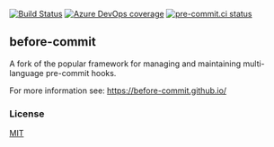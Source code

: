 [![Build Status](https://dev.azure.com/asottile/asottile/_apis/build/status/pre-commit.pre-commit?branchName=main)](https://dev.azure.com/asottile/asottile/_build/latest?definitionId=21&branchName=main)
[![Azure DevOps coverage](https://img.shields.io/azure-devops/coverage/asottile/asottile/21/main.svg)](https://dev.azure.com/asottile/asottile/_build/latest?definitionId=21&branchName=main)
[![pre-commit.ci status](https://results.pre-commit.ci/badge/github/pre-commit/pre-commit/main.svg)](https://results.pre-commit.ci/latest/github/pre-commit/pre-commit/main)

## before-commit

A fork of the popular framework for managing and maintaining multi-language pre-commit hooks.

For more information see: https://before-commit.github.io/

### License

[MIT](LICENSE)
